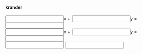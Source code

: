 <html>
<head>
<title>Денис Андронов</title><meta charset="utf-8">
</head>
<body>
<h4>krander</h4>
<input type="number" id="n1">x +
<input type="number" id="n2">y =
<input type="number" id="n3">
<br>
<input type="number" id="n4">x +
<input type="number" id="n5">y =
<input type="number" id="n6">
<br>
<input type="number" value="" id="result1">
<input type="number" value="" id="result2">
<br>
<button id="bt" onclick=" 
      /* извлечение данных */  
const n1 = Number(document.querySelector('#n1').value);
const n2 = Number(document.querySelector('#n2').value); 
const n3 = Number(document.querySelector('#n3').value);
const n4 = Number(document.querySelector('#n4').value);
const n5 = Number(document.querySelector('#n5').value);
const n6 = Number(document.querySelector('#n6').value);
      /* вычисления  */    
      const det = (n1 * n5) - (n2 * n4);
      const det1 = (n3 * n5) - (n6 * n2);
      const det2 = (n1 * n6) - (n3 * n4);
                         const result1 = det1 / det;
                         const result2 = det2 / det;
                             
       
       
       
      /* запись результата */ 
      document.querySelector('#result1').value = result1;                         document.querySelector('#result2').value = result2;                  
    ">Выполнить задание</button>
</body>
</html>
